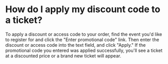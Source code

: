 # How do I apply my discount code to a ticket?


To apply a discount or access code to your order, find the event you'd like to register for and click the "Enter promotional code" link. Then enter the discount or access code into the text field, and click "Apply." If the promotional code you entered was applied successfully, you'll see a ticket at a discounted price or a brand new ticket will appear. 


